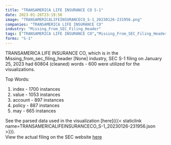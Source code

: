 ```yaml
---
title: "TRANSAMERICA LIFE INSURANCE CO S-1"
date: 2023-01-26T23:19:56
image: "TRANSAMERICALIFEINSURANCECO_S-1_20230126-231956.png"
companies: "TRANSAMERICA LIFE INSURANCE CO"
industry: "Missing_From_SEC_Filing_Header"
tags: ["TRANSAMERICA LIFE INSURANCE CO","Missing_From_SEC_Filing_Header","01-25-2023","S-1"]
forms: "S-1"
---
```

TRANSAMERICA LIFE INSURANCE CO, which is in the Missing_from_sec_filing_header [None] industry, SEC S-1 filing on January 25, 2023 had 60804 (cleaned) words - 600 were utilized for the visualizations.

Top Words:
1. index - 1700 instances
2. value - 1053 instances
3. account - 897 instances
4. policy - 887 instances
5. may - 665 instances


See the parsed data used in the visualization [here]({{< staticlink name=TRANSAMERICALIFEINSURANCECO_S-1_20230126-231956.json >}}).  
View the actual filing on the SEC website [here](https://www.sec.gov/Archives/edgar/data/1164098/0001193125-23-014678.txt)
